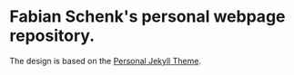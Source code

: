 # Fabian Schenk's personal webpage repository.
The design is based on the [Personal Jekyll Theme](https://le4ker.github.io/personal-jekyll-theme/).
